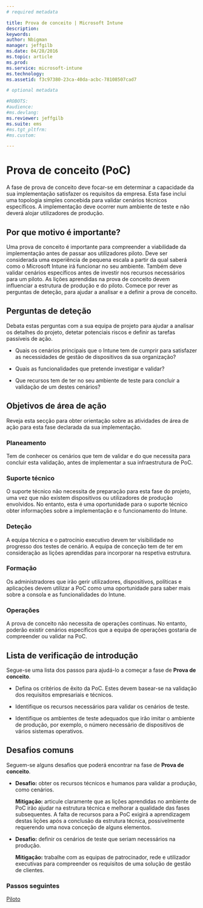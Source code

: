 ```yaml
---
# required metadata

title: Prova de conceito | Microsoft Intune
description:
keywords:
author: Nbigman
manager: jeffgilb
ms.date: 04/28/2016
ms.topic: article
ms.prod:
ms.service: microsoft-intune
ms.technology:
ms.assetid: f3c97380-23ca-40da-acbc-78108507cad7

# optional metadata

#ROBOTS:
#audience:
#ms.devlang:
ms.reviewer: jeffgilb
ms.suite: ems
#ms.tgt_pltfrm:
#ms.custom:

---
```


# Prova de conceito (PoC)
A fase de prova de conceito deve focar-se em determinar a capacidade da sua implementação satisfazer os requisitos da empresa. Esta fase inclui uma topologia simples concebida para validar cenários técnicos específicos.  A implementação deve ocorrer num ambiente de teste e não deverá alojar utilizadores de produção.

## Por que motivo é importante?
Uma prova de conceito é importante para compreender a viabilidade da implementação antes de passar aos utilizadores piloto. Deve ser considerada uma experiência de pequena escala a partir da qual saberá como o Microsoft Intune irá funcionar no seu ambiente. Também deve validar cenários específicos antes de investir nos recursos necessários para um piloto. As lições aprendidas na prova de conceito devem influenciar a estrutura de produção e do piloto.
Comece por rever as perguntas de deteção, para ajudar a analisar e a definir a prova de conceito.

## Perguntas de deteção
Debata estas perguntas com a sua equipa de projeto para ajudar a analisar os detalhes do projeto, detetar potenciais riscos e definir as tarefas passíveis de ação.

-   Quais os cenários principais que o Intune tem de cumprir para satisfazer as necessidades de gestão de dispositivos da sua organização?

-   Quais as funcionalidades que pretende investigar e validar?

-   Que recursos tem de ter no seu ambiente de teste para concluir a validação de um destes cenários?

## Objetivos de área de ação
Reveja esta secção para obter orientação sobre as atividades de área de ação para esta fase declarada da sua implementação.

### Planeamento
Tem de conhecer os cenários que tem de validar e do que necessita para concluir esta validação, antes de implementar a sua infraestrutura de PoC.

### Suporte técnico
O suporte técnico não necessita de preparação para esta fase do projeto, uma vez que não existem dispositivos ou utilizadores de produção envolvidos. No entanto, esta é uma oportunidade para o suporte técnico obter informações sobre a implementação e o funcionamento do Intune.

### Deteção
A equipa técnica e o patrocínio executivo devem ter visibilidade no progresso dos testes de cenário. A equipa de conceção tem de ter em consideração as lições aprendidas para incorporar na respetiva estrutura.

### Formação
Os administradores que irão gerir utilizadores, dispositivos, políticas e aplicações devem utilizar a PoC como uma oportunidade para saber mais sobre a consola e as funcionalidades do Intune.

### Operações
A prova de conceito não necessita de operações contínuas. No entanto, poderão existir cenários específicos que a equipa de operações gostaria de compreender ou validar na PoC.

## Lista de verificação de introdução
Segue-se uma lista dos passos para ajudá-lo a começar a fase de **Prova de conceito**.

-   Defina os critérios de êxito da PoC. Estes devem basear-se na validação dos requisitos empresariais e técnicos.

-   Identifique os recursos necessários para validar os cenários de teste.

-   Identifique os ambientes de teste adequados que irão imitar o ambiente de produção, por exemplo, o número necessário de dispositivos de vários sistemas operativos.

## Desafios comuns
Seguem-se alguns desafios que poderá encontrar na fase de **Prova de conceito**.

-   **Desafio:** obter os recursos técnicos e humanos para validar a produção, como cenários.

    **Mitigação:** articule claramente que as lições aprendidas no ambiente de PoC irão ajudar na estrutura técnica e melhorar a qualidade das fases subsequentes. A falta de recursos para a PoC exigirá a aprendizagem destas lições após a conclusão da estrutura técnica, possivelmente requerendo uma nova conceção de alguns elementos.

-   **Desafio:** definir os cenários de teste que seriam necessários na produção.

    **Mitigação:** trabalhe com as equipas de patrocinador, rede e utilizador executivas para compreender os requisitos de uma solução de gestão de clientes.

### Passos seguintes
[Piloto](pilot.md)


<!--HONumber=May16_HO2-->


